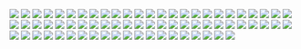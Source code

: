 [![](maddog.png)](https://github.com/ivop/rc-archive/raw/master/M/maddog.xex)
[![](Magmagonia.png)](https://github.com/ivop/rc-archive/raw/master/M/Magmagonia.xex)
[![](manara.png)](https://github.com/ivop/rc-archive/raw/master/M/manara.xex)
[![](MariaW1.png)](https://github.com/ivop/rc-archive/raw/master/M/MariaW1.xex)
[![](Marilyn-03.png)](https://github.com/ivop/rc-archive/raw/master/M/Marilyn-03.xex)
[![](MarilynM2.png)](https://github.com/ivop/rc-archive/raw/master/M/MarilynM2.xex)
[![](Marilyn.png)](https://github.com/ivop/rc-archive/raw/master/M/Marilyn.xex)
[![](Mario_TUT.png)](https://github.com/ivop/rc-archive/raw/master/M/Mario_TUT.xex)
[![](mariya2.png)](https://github.com/ivop/rc-archive/raw/master/M/mariya2.xex)
[![](MarsAlpha.png)](https://github.com/ivop/rc-archive/raw/master/M/MarsAlpha.xex)
[![](MarsAttacks198.png)](https://github.com/ivop/rc-archive/raw/master/M/MarsAttacks198.xex)
[![](MaseratiCoupe.png)](https://github.com/ivop/rc-archive/raw/master/M/MaseratiCoupe.xex)
[![](MasterPower.png)](https://github.com/ivop/rc-archive/raw/master/M/MasterPower.xex)
[![](MAX1%20(1).png)](https://github.com/ivop/rc-archive/raw/master/M/MAX1%20(1).xex)
[![](MAX1.png)](https://github.com/ivop/rc-archive/raw/master/M/MAX1.xex)
[![](Mclaren59e.png)](https://github.com/ivop/rc-archive/raw/master/M/Mclaren59e.xex)
[![](MC.png)](https://github.com/ivop/rc-archive/raw/master/M/MC.xex)
[![](meadow.png)](https://github.com/ivop/rc-archive/raw/master/M/meadow.xex)
[![](MedievalInn.png)](https://github.com/ivop/rc-archive/raw/master/M/MedievalInn.xex)
[![](MegaRyan-2.png)](https://github.com/ivop/rc-archive/raw/master/M/MegaRyan-2.xex)
[![](Meier-UFO.png)](https://github.com/ivop/rc-archive/raw/master/M/Meier-UFO.xex)
[![](MHOdds.png)](https://github.com/ivop/rc-archive/raw/master/M/MHOdds.xex)
[![](Mig29.png)](https://github.com/ivop/rc-archive/raw/master/M/Mig29.xex)
[![](Mi%20Injured%20Foot.png)](https://github.com/ivop/rc-archive/raw/master/M/Mi%20Injured%20Foot.xex)
[![](miki-matsubara_01.png)](https://github.com/ivop/rc-archive/raw/master/M/miki-matsubara_01.xex)
[![](miki-matsubara_02.png)](https://github.com/ivop/rc-archive/raw/master/M/miki-matsubara_02.xex)
[![](MilfordSound-Fiordland.png)](https://github.com/ivop/rc-archive/raw/master/M/MilfordSound-Fiordland.xex)
[![](MillenniumFalcon3.png)](https://github.com/ivop/rc-archive/raw/master/M/MillenniumFalcon3.xex)
[![](mirrosedgegirltattoossm1st.png)](https://github.com/ivop/rc-archive/raw/master/M/mirrosedgegirltattoossm1st.xex)
[![](MissileCommand.png)](https://github.com/ivop/rc-archive/raw/master/M/MissileCommand.xex)
[![](MistsOfSagorious.png)](https://github.com/ivop/rc-archive/raw/master/M/MistsOfSagorious.xex)
[![](MistyForest.png)](https://github.com/ivop/rc-archive/raw/master/M/MistyForest.xex)
[![](MistyPark.png)](https://github.com/ivop/rc-archive/raw/master/M/MistyPark.xex)
[![](ML9H.png)](https://github.com/ivop/rc-archive/raw/master/M/ML9H.xex)
[![](MM2.stageselect5.PAL.png)](https://github.com/ivop/rc-archive/raw/master/M/MM2.stageselect5.PAL.xex)
[![](MM2.stageselect5.png)](https://github.com/ivop/rc-archive/raw/master/M/MM2.stageselect5.xex)
[![](mmztl01.png)](https://github.com/ivop/rc-archive/raw/master/M/mmztl01.xex)
[![](mmztl02.png)](https://github.com/ivop/rc-archive/raw/master/M/mmztl02.xex)
[![](mmztl03.png)](https://github.com/ivop/rc-archive/raw/master/M/mmztl03.xex)
[![](mmztl05.png)](https://github.com/ivop/rc-archive/raw/master/M/mmztl05.xex)
[![](mmztl06.png)](https://github.com/ivop/rc-archive/raw/master/M/mmztl06.xex)
[![](Model-girl.png)](https://github.com/ivop/rc-archive/raw/master/M/Model-girl.xex)
[![](ModernPrinceOf....png)](https://github.com/ivop/rc-archive/raw/master/M/ModernPrinceOf....xex)
[![](moebius-gorilla.png)](https://github.com/ivop/rc-archive/raw/master/M/moebius-gorilla.xex)
[![](moebius_hendrix1.png)](https://github.com/ivop/rc-archive/raw/master/M/moebius_hendrix1.xex)
[![](Moeraki-01.png)](https://github.com/ivop/rc-archive/raw/master/M/Moeraki-01.xex)
[![](MoerakiBoulders-2P.png)](https://github.com/ivop/rc-archive/raw/master/M/MoerakiBoulders-2P.xex)
[![](MoerakiBoulders.png)](https://github.com/ivop/rc-archive/raw/master/M/MoerakiBoulders.xex)
[![](MonsterHotRod.png)](https://github.com/ivop/rc-archive/raw/master/M/MonsterHotRod.xex)
[![](MonstersFromEarth.png)](https://github.com/ivop/rc-archive/raw/master/M/MonstersFromEarth.xex)
[![](monster.png)](https://github.com/ivop/rc-archive/raw/master/M/monster.xex)
[![](moonlake.png)](https://github.com/ivop/rc-archive/raw/master/M/moonlake.xex)
[![](MoonRocket.png)](https://github.com/ivop/rc-archive/raw/master/M/MoonRocket.xex)
[![](moon.png)](https://github.com/ivop/rc-archive/raw/master/M/moon.xex)
[![](Mopar383.png)](https://github.com/ivop/rc-archive/raw/master/M/Mopar383.xex)
[![](Mopar&Donuts.png)](https://github.com/ivop/rc-archive/raw/master/M/Mopar&Donuts.xex)
[![](MoparMuscle.png)](https://github.com/ivop/rc-archive/raw/master/M/MoparMuscle.xex)
[![](MorganFairchild-01.png)](https://github.com/ivop/rc-archive/raw/master/M/MorganFairchild-01.xex)
[![](moss01.2.png)](https://github.com/ivop/rc-archive/raw/master/M/moss01.2.xex)
[![](Moss_Eisley.png)](https://github.com/ivop/rc-archive/raw/master/M/Moss_Eisley.xex)
[![](MountainFlowers1a%20(1).png)](https://github.com/ivop/rc-archive/raw/master/M/MountainFlowers1a%20(1).xex)
[![](MountainFlowers1a.png)](https://github.com/ivop/rc-archive/raw/master/M/MountainFlowers1a.xex)
[![](MountainLake.png)](https://github.com/ivop/rc-archive/raw/master/M/MountainLake.xex)
[![](MountStream2.png)](https://github.com/ivop/rc-archive/raw/master/M/MountStream2.xex)
[![](Mr.BeanCreditScreen.png)](https://github.com/ivop/rc-archive/raw/master/M/Mr.BeanCreditScreen.xex)
[![](Mullets%20Rock%20(10%20million).png)](https://github.com/ivop/rc-archive/raw/master/M/Mullets%20Rock%20(10%20million).xex)
[![](multiwoman.png)](https://github.com/ivop/rc-archive/raw/master/M/multiwoman.xex)
[![](MustangParadise.png)](https://github.com/ivop/rc-archive/raw/master/M/MustangParadise.xex)
[![](Mustang.png)](https://github.com/ivop/rc-archive/raw/master/M/Mustang.xex)
[![](MyNeighbourTotoro.png)](https://github.com/ivop/rc-archive/raw/master/M/MyNeighbourTotoro.xex)
